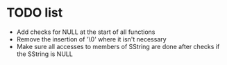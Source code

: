 TODO list
=========

 - Add checks for NULL at the start of all functions
 - Remove the insertion of '\0' where it isn't necessary
 - Make sure all accesses to members of SString are done after checks if the SString is NULL

